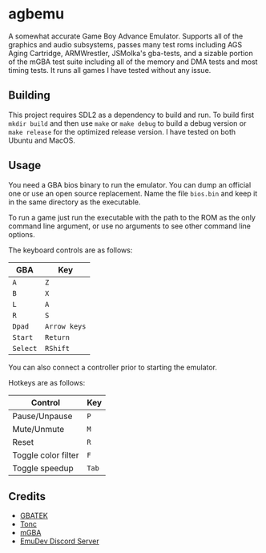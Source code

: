 # agbemu

A somewhat accurate Game Boy Advance Emulator. Supports all of the graphics and audio subsystems, passes many test roms including AGS Aging Cartridge, ARMWrestler, JSMolka's gba-tests, and a sizable portion of the mGBA test suite including all of the memory and DMA tests and most timing tests. It runs all games I have tested without any issue.

## Building

This project requires SDL2 as a dependency to build and run. 
To build first `mkdir build` and then use `make` or `make debug` to build
a debug version or `make release` for the optimized release version.
I have tested on both Ubuntu and MacOS.

## Usage

You need a GBA bios binary to run the emulator. You can dump an official one or use an open source replacement. Name the file `bios.bin` and keep it in the same directory as the executable.

To run a game just run the executable with the path to the ROM as the only command line argument, or use no arguments to see other command line options.

The keyboard controls are as follows:

| GBA | Key |
| --- | --- |
| `A` | `Z` |
| `B` | `X` |
| `L` | `A` |
| `R` | `S` |
| `Dpad` | `Arrow keys` |
| `Start` | `Return` |
| `Select` | `RShift` |

You can also connect a controller prior to starting the emulator.

Hotkeys are as follows:

| Control | Key |
| ------- | --- |
| Pause/Unpause | `P` |
| Mute/Unmute | `M` |
| Reset | `R` |
| Toggle color filter | `F` |
| Toggle speedup | `Tab` |

## Credits

- [GBATEK](https://www.problemkaputt.de/gbatek.htm)
- [Tonc](https://www.coranac.com/tonc/text/toc.htm)
- [mGBA](https://github.com/mgba-emu/mgba)
- [EmuDev Discord Server](https://discord.gg/dkmJAes)
